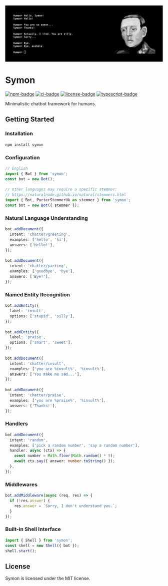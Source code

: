 ![banner](banner.png)

# Symon

[![npm-badge]][npm-url]
[![ci-badge]][ci-url]
[![license-badge]][license-url]
[![typescript-badge]][typescript-url]

Minimalistic chatbot framework for humans.

## Getting Started

<!-- prettier-ignore-start -->

### Installation
```bash
npm install symon
```

###  Configuration

```typescript
// English 
import { Bot } from 'symon';
const bot = new Bot();

// Other languages may require a specific stemmer:
// https://naturalnode.github.io/natural/stemmers.html
import { Bot, PorterStemmerUk as stemmer } from 'symon';
const bot = new Bot({ stemmer });
```

### Natural Language Understanding

```typescript
bot.addDocument({
  intent: 'chatter/greeting',
  examples: ['hello', 'hi'],
  answers: ['Hello!'],
});

bot.addDocument({
  intent: 'chatter/parting',
  examples: ['goodbye', 'bye'],
  answers: ['Bye!'],
});
```

### Named Entity Recognition

```typescript
bot.addEntity({
  label: 'insult',
  options: ['stupid', 'silly'],
});

bot.addEntity({
  label: 'praise',
  options: ['smart', 'sweet'],
});

bot.addDocument({
  intent: 'chatter/insult',
  examples: ['you are %insult%', '%insult%'],
  answers: ['You make me sad...'],
});

bot.addDocument({
  intent: 'chatter/praise',
  examples: ['you are %praise%', '%insult%'],
  answers: ['Thanks!'],
});
```

### Handlers

```typescript
bot.addDocument({
  intent: 'random',
  examples: ['pick a random number', 'say a random number'],
  handler: async (ctx) => {
    const number = Math.floor(Math.random() * 5);
    await ctx.say({ answer: number.toString() });
  },
});
```

### Middlewares

```typescript
bot.addMiddleware(async (req, res) => {
  if (!res.answer) {
    res.answer = `Sorry, I don't understand you.`;
  }
});
```

### Built-in Shell Interface

```typescript
import { Shell } from 'symon';
const shell = new Shell({ bot });
shell.start();
```

<!-- prettier-ignore-end -->

## License

Symon is licensed under the MIT license.

[typescript-badge]: https://img.shields.io/badge/%3C%2F%3E-TypeScript-%230074c1.svg
[typescript-url]: http://www.typescriptlang.org/
[ci-badge]: https://img.shields.io/github/actions/workflow/status/sweetpalma/symon/main.yml?logo=github&label=CI
[ci-url]: https://github.com/sweetpalma/symon/actions/workflows/main.yml
[npm-badge]: https://img.shields.io/npm/v/symon?logo=npm
[npm-url]: https://www.npmjs.com/package/symon
[license-badge]: https://img.shields.io/npm/l/symon
[license-url]: https://github.com/sweetpalma/symon/blob/master/LICENSE
